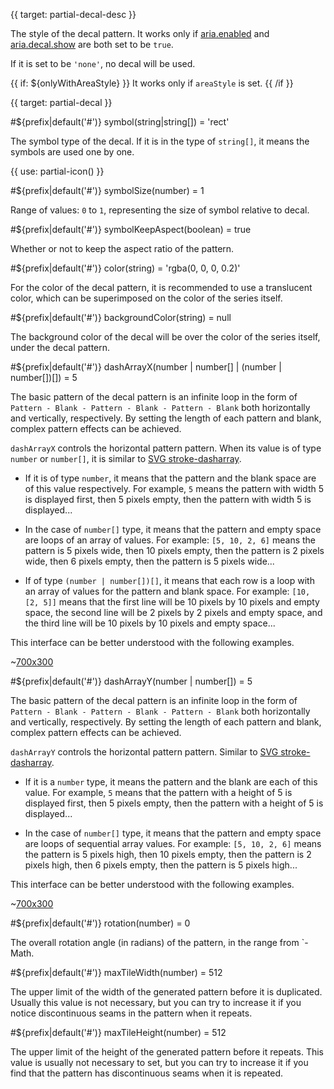 
{{ target: partial-decal-desc }}

The style of the decal pattern. It works only if [aria.enabled](~aria.enabled) and [aria.decal.show](~aria.decal.show) are both set to be `true`.

If it is set to be `'none'`, no decal will be used.

{{ if: ${onlyWithAreaStyle} }}
It works only if `areaStyle` is set.
{{ /if }}



{{ target: partial-decal }}

#${prefix|default('#')} symbol(string|string[]) = 'rect'

The symbol type of the decal. If it is in the type of `string[]`, it means the symbols are used one by one.

{{ use: partial-icon() }}

#${prefix|default('#')} symbolSize(number) = 1

Range of values: `0` to `1`, representing the size of symbol relative to decal.

#${prefix|default('#')} symbolKeepAspect(boolean) = true

Whether or not to keep the aspect ratio of the pattern.

#${prefix|default('#')} color(string) = 'rgba(0, 0, 0, 0.2)'

For the color of the decal pattern, it is recommended to use a translucent color, which can be superimposed on the color of the series itself.

#${prefix|default('#')} backgroundColor(string) = null

The background color of the decal will be over the color of the series itself, under the decal pattern.

#${prefix|default('#')} dashArrayX(number | number[] | (number | number[])[]) = 5

The basic pattern of the decal pattern is an infinite loop in the form of `Pattern - Blank - Pattern - Blank - Pattern - Blank` both horizontally and vertically, respectively. By setting the length of each pattern and blank, complex pattern effects can be achieved.

`dashArrayX` controls the horizontal pattern pattern. When its value is of type `number` or `number[]`, it is similar to [SVG stroke-dasharray](https://developer.mozilla.org/en-US/docs/Web/SVG/Attribute/stroke-dasharray).

- If it is of type `number`, it means that the pattern and the blank space are of this value respectively. For example, `5` means the pattern with width 5 is displayed first, then 5 pixels empty, then the pattern with width 5 is displayed...

- In the case of `number[]` type, it means that the pattern and empty space are loops of an array of values. For example: `[5, 10, 2, 6]` means the pattern is 5 pixels wide, then 10 pixels empty, then the pattern is 2 pixels wide, then 6 pixels empty, then the pattern is 5 pixels wide...

- If of type `(number | number[])[]`, it means that each row is a loop with an array of values for the pattern and blank space. For example: `[10, [2, 5]]` means that the first line will be 10 pixels by 10 pixels and empty space, the second line will be 2 pixels by 2 pixels and empty space, and the third line will be 10 pixels by 10 pixels and empty space...

This interface can be better understood with the following examples.

~[700x300](${galleryViewPath}doc-example/aria-decal&edit=1&reset=1)

#${prefix|default('#')} dashArrayY(number | number[]) = 5

The basic pattern of the decal pattern is an infinite loop in the form of `Pattern - Blank - Pattern - Blank - Pattern - Blank` both horizontally and vertically, respectively. By setting the length of each pattern and blank, complex pattern effects can be achieved.

`dashArrayY` controls the horizontal pattern pattern. Similar to [SVG stroke-dasharray](https://developer.mozilla.org/en-US/docs/Web/SVG/Attribute/stroke-dasharray).

- If it is a `number` type, it means the pattern and the blank are each of this value. For example, `5` means that the pattern with a height of 5 is displayed first, then 5 pixels empty, then the pattern with a height of 5 is displayed...

- In the case of `number[]` type, it means that the pattern and empty space are loops of sequential array values. For example: `[5, 10, 2, 6]` means the pattern is 5 pixels high, then 10 pixels empty, then the pattern is 2 pixels high, then 6 pixels empty, then the pattern is 5 pixels high...

This interface can be better understood with the following examples.

~[700x300](${galleryViewPath}doc-example/aria-decal&edit=1&reset=1)

#${prefix|default('#')} rotation(number) = 0

The overall rotation angle (in radians) of the pattern, in the range from `-Math.

#${prefix|default('#')} maxTileWidth(number) = 512

The upper limit of the width of the generated pattern before it is duplicated. Usually this value is not necessary, but you can try to increase it if you notice discontinuous seams in the pattern when it repeats.

#${prefix|default('#')} maxTileHeight(number) = 512

The upper limit of the height of the generated pattern before it repeats. This value is usually not necessary to set, but you can try to increase it if you find that the pattern has discontinuous seams when it is repeated.

